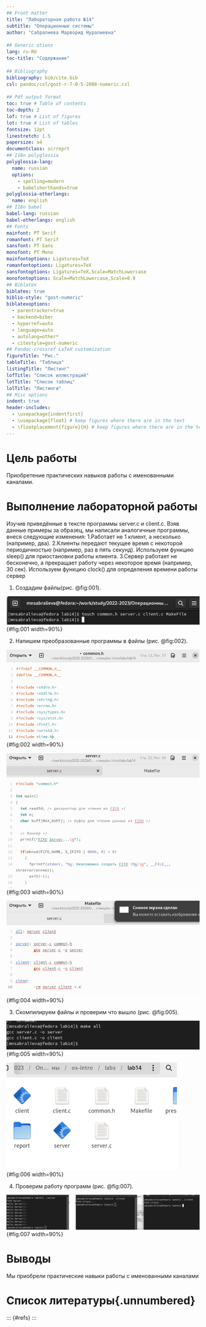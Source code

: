 ```yaml
---
## Front matter
title: "Лабораторная работа №14"
subtitle: "Операционные системы"
author: "Сабралиева Марворид Нуралиевна"

## Generic otions
lang: ru-RU
toc-title: "Содержание"

## Bibliography
bibliography: bib/cite.bib
csl: pandoc/csl/gost-r-7-0-5-2008-numeric.csl

## Pdf output format
toc: true # Table of contents
toc-depth: 2
lof: true # List of figures
lot: true # List of tables
fontsize: 12pt
linestretch: 1.5
papersize: a4
documentclass: scrreprt
## I18n polyglossia
polyglossia-lang:
  name: russian
  options:
	- spelling=modern
	- babelshorthands=true
polyglossia-otherlangs:
  name: english
## I18n babel
babel-lang: russian
babel-otherlangs: english
## Fonts
mainfont: PT Serif
romanfont: PT Serif
sansfont: PT Sans
monofont: PT Mono
mainfontoptions: Ligatures=TeX
romanfontoptions: Ligatures=TeX
sansfontoptions: Ligatures=TeX,Scale=MatchLowercase
monofontoptions: Scale=MatchLowercase,Scale=0.9
## Biblatex
biblatex: true
biblio-style: "gost-numeric"
biblatexoptions:
  - parentracker=true
  - backend=biber
  - hyperref=auto
  - language=auto
  - autolang=other*
  - citestyle=gost-numeric
## Pandoc-crossref LaTeX customization
figureTitle: "Рис."
tableTitle: "Таблица"
listingTitle: "Листинг"
lofTitle: "Список иллюстраций"
lotTitle: "Список таблиц"
lolTitle: "Листинги"
## Misc options
indent: true
header-includes:
  - \usepackage{indentfirst}
  - \usepackage{float} # keep figures where there are in the text
  - \floatplacement{figure}{H} # keep figures where there are in the text
---
```


# Цель работы

Приобретение практических навыков работы с именованными каналами.


# Выполнение лабораторной работы

Изучив приведённые в тексте программы server.c и client.c. Взяв данные примеры
за образец, мы написали аналогичные программы, внеся следующие изменения:
1.Работает не 1 клиент, а несколько (например, два).
2.Клиенты передают текущее время с некоторой периодичностью (например, раз в пять секунд). Используем функцию sleep() для приостановки работы клиента.
3.Сервер работает не бесконечно, а прекращает работу через некоторое время (например, 30 сек). Используем функцию clock() для определения времени работы сервер

1. Создадим файлы(рис. @fig:001).

![Создаем файлы](image/1.png){#fig:001 width=90%}

2. Напишем преобразованные программы в файлы (рис. @fig:002).

![файл common.h](image/2.png){#fig:002 width=90%}

![файл server.c](image/3.png){#fig:003 width=90%}

![файл Makefile](image/4.png){#fig:004 width=90%}

3. Скомпилируем файлы и проверим что вышло (рис. @fig:005).

![make all](image/5.png){#fig:005 width=90%}

![make all](image/6.png){#fig:006 width=90%}

4. Проверим работу программ (рис. @fig:007).

![Выполнение программ](image/7.png){#fig:007 width=90%}
# Выводы

Мы приобрели практические навыки работы с именованными каналами

# Список литературы{.unnumbered}

::: {#refs}
:::

